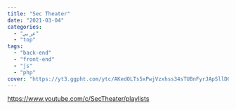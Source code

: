 ```yaml
---
title: "Sec Theater"
date: "2021-03-04"
categories:
  - "عربي"
  - "top"
tags:
  - "back-end"
  - "front-end"
  - "js"
  - "php"
cover: "https://yt3.ggpht.com/ytc/AKedOLTs5xPwjVzxhss34sTUBnFyrJApSllD0pa3oQaOhw=s88-c-k-c0x00ffffff-no-rj"
---
```


https://www.youtube.com/c/SecTheater/playlists
